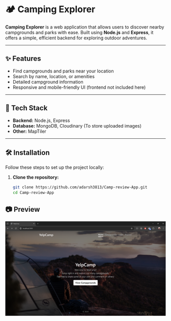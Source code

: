 # 🏕️ Camping Explorer

**Camping Explorer** is a web application that allows users to discover nearby campgrounds and parks with ease. Built using **Node.js** and **Express**, it offers a simple, efficient backend for exploring outdoor adventures.

---

## ✨ Features

- Find campgrounds and parks near your location
- Search by name, location, or amenities
- Detailed campground information
- Responsive and mobile-friendly UI (frontend not included here)

---

## 🚀 Tech Stack

- **Backend:** Node.js, Express
- **Database:** MongoDB, Cloudinary (To store uploaded images)
- **Other:** MapTiler

---

## 🛠️ Installation

Follow these steps to set up the project locally:

1. **Clone the repository:**
   ```bash
   git clone https://github.com/adarsh3813/Camp-review-App.git
   cd Camp-review-App
   ```

## 📷 Preview

![Home-Page](project-demo/home-page.png)
